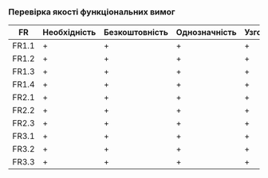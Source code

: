### Перевірка якості функціональних вимог

|FR	|Необхідність	|Безкоштовність	|Однозначність| Узгодженість	|Завершеність	|Атомарність	|Здійсненність	|Відстежуваність	|Перевіряємість|
|---|	---|	---|	---|	---|	---|	---|	---	|---	|---|
|FR1.1|	+|	+|	+|	+|	+|	+|	+	|+	|+|
|FR1.2|	+|	+|	+|	+|	+|	+|	+	|+	|+|
|FR1.3|	+|	+	|+	|+	|+	|+	|+	|+	|+|
|FR1.4|	+|	+|	+|	+|	+|	+|	+	|+|	+|
|FR2.1|	+|	+|	+|	+|	+|	+|	+| +|	+|
|FR2.2|	+|	+|	+|	+|	+|	+|	+|	+|	+|
|FR2.3|	+|	+|	+|	+|	+	|+	|+	|+	|+|
|FR3.1|	+|	+|	+|	+|	+|	+|	+|	+|	+|
|FR3.2|	+|	+|	+|	+|	+|	+|	+|	+|	+|
|FR3.3|	+|	+|	+	|+|	+| + | +| +| +|
